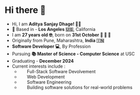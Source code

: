# Hi there 👋 

<ul class="card-list">
    <li>Hi, I am <b class="important-info">Aditya Sanjay Dhage! 👋🏻</b></li>
    <li><b class="important-info">📍</b class="important-info"> Based in - <b class="important-info">Los Angeles 🇺🇸</b>, California</li>
    <li>I am <b class="important-info">27 years old 🤓</b>, born on <b class="important-info">31st October 🎂 🎃 👻</b></li>
    <li>Originally from Pune, Maharashtra, <b class="important-info">India 🇮🇳</b></li>
    <li><b class="important-info">Software Developer 💻</b>, By Profession</li>
    <li>Pursuing <b class="important-info">📚 Master of Science - Computer Science</b> at USC</li>
    <li>Graduating - <b class="important-info">December 2024</b></li>
    <li>Current interests include :
        <ul>
            <li style="padding-left: 1.5rem; padding-bottom: -7px; list-style: circle;">Full-Stack Software Devolvement</li>
            <li style="padding-left: 1.5rem; padding-bottom: -7px;list-style: circle">Web Development</li>
            <li style="padding-left: 1.5rem; padding-bottom: -7px; list-style: circle;">Software Engineering</li>
            <li style="padding-left: 1.5rem; padding-bottom: -7px; list-style: circle;">Building software solutions for real-world problems</li>
        </ul>
    </li>
</ul>


<!--
**adi-sd/adi-sd** is a ✨ _special_ ✨ repository because its `README.md` (this file) appears on your GitHub profile.

Here are some ideas to get you started:

- 🔭 I’m currently working on ...
- 🌱 I’m currently learning ...
- 👯 I’m looking to collaborate on ...
- 🤔 I’m looking for help with ...
- 💬 Ask me about ...
- 📫 How to reach me: ...
- 😄 Pronouns: ...
- ⚡ Fun fact: ...
-->
